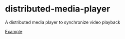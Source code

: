 # distributed-media-player
A distributed media player to synchronize video playback

[Example](https://gfycat.com/SecondNastyDaddylonglegs)
